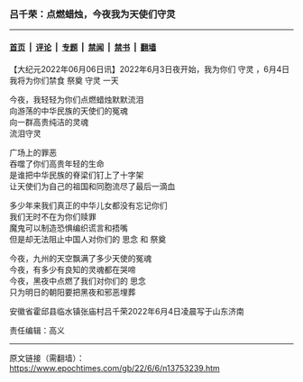 ### 吕千荣：点燃蜡烛，今夜我为天使们守灵

---

#### [首页](../../../..?n13753239) &nbsp;|&nbsp; [评论](../../../../../epoch-comment?n13753239) &nbsp;|&nbsp; [专题](../../../../../epoch-special?n13753239) &nbsp;|&nbsp; [禁闻](../../../../../epoch-news?n13753239) &nbsp;|&nbsp; [禁书](../../../../../books?n13753239) &nbsp;|&nbsp; [翻墙](https://github.com/gfw-breaker/nogfw/blob/master/README.md?n13753239)


<div class="post_content" id="artbody" itemprop="articleBody">
 <!-- article content begin -->
 <p>
  【大纪元2022年06月06日讯】2022年6月3日夜开始，我为你们
  <ok href="https://www.epochtimes.com/gb/tag/%E5%AE%88%E7%81%B5.html">
   守灵
  </ok>
  ，6月4日我将为你们禁食
  <ok href="https://www.epochtimes.com/gb/tag/%E7%A5%AD%E5%A5%A0.html">
   祭奠
  </ok>
  <ok href="https://www.epochtimes.com/gb/tag/%E5%AE%88%E7%81%B5.html">
   守灵
  </ok>
  一天
 </p>
 <p>
  今夜，我轻轻为你们点燃蜡烛默默流泪
  <br/>
  向游荡的中华民族的天使们的冤魂
  <br/>
  向一群高贵纯洁的灵魂
  <br/>
  流泪守灵
 </p>
 <p>
  广场上的罪恶
  <br/>
  吞噬了你们高贵年轻的生命
  <br/>
  是谁把中华民族的脊梁们钉上了十字架
  <br/>
  让天使们为自己的祖国和同胞流尽了最后一滴血
 </p>
 <p>
  多少年来我们真正的中华儿女都没有忘记你们
  <br/>
  我们无时不在为你们赎罪
  <br/>
  魔鬼可以制造恐惧编织谎言和捂嘴
  <br/>
  但是却无法阻止中国人对你们的
  <ok href="https://www.epochtimes.com/gb/tag/%E6%80%9D%E5%BF%B5.html">
   思念
  </ok>
  和
  <ok href="https://www.epochtimes.com/gb/tag/%E7%A5%AD%E5%A5%A0.html">
   祭奠
  </ok>
 </p>
 <p>
  今夜，九州的天空飘满了多少天使的冤魂
  <br/>
  今夜，有多少有良知的灵魂都在哭啼
  <br/>
  今夜，黑夜中点燃了我们对你们的
  <ok href="https://www.epochtimes.com/gb/tag/%E6%80%9D%E5%BF%B5.html">
   思念
  </ok>
  <br/>
  只为明日的朝阳要把黑夜和邪恶埋葬
 </p>
 <p>
  安徽省霍邱县临水镇张庙村吕千荣2022年6月4日凌晨写于山东济南
 </p>
 <p>
  责任编辑：高义
 </p>
 <!-- article content end -->
 <div id="below_article_ad">
 </div>
</div>


---

原文链接（需翻墙）：https://www.epochtimes.com/gb/22/6/6/n13753239.htm